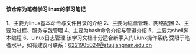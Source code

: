 #### 该仓库为笔者学习linux的学习笔记

1、主要为linux基本命令与文件目录的介绍
2、主要为磁盘管理、网络配置
3、主要为进程、服务与包管理
4、主要为bash命令介绍与管道介绍
5、主要为shell脚本编程
6、Linux日志管理
该学习文档十分适合新手入门Liunx操作系统
受限于笔者水平，如有建议可联系：6221905024@stu.jiangnan.edu.cn